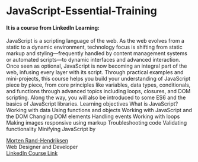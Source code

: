 # JavaScript-Essential-Training

#### It is a course from LinkedIn Learning:


JavaScript is a scripting language of the web. As the web evolves from a static to a dynamic environment, technology focus is shifting from static markup and styling—frequently handled by content management systems or automated scripts—to dynamic interfaces and advanced interaction. Once seen as optional, JavaScript is now becoming an integral part of the web, infusing every layer with its script.  Through practical examples and mini-projects, this course helps you build your understanding of JavaScript piece by piece, from core principles like variables, data types, conditionals, and functions through advanced topics including loops, closures, and DOM scripting. Along the way, you will also be introduced to some ES6 and the basics of JavaScript libraries. Learning objectives What is JavaScript? Working with data Using functions and objects Working with JavaScript and the DOM Changing DOM elements Handling events Working with loops Making images responsive using markup Troubleshooting code Validating functionality Minifying JavaScript
by


<a href="https://www.linkedin.com/in/mortenrandhendriksen/?trk=lil_course" target="_blank">Morten Rand-Hendriksen</a><br>
Web Designer and Developer<br>
<a href="https://www.linkedin.com/learning/javascript-essential-training-3/how-to-use-the-exercise-files?u=2105105" target="_blank">LinkedIn Course Link</a><br> 
